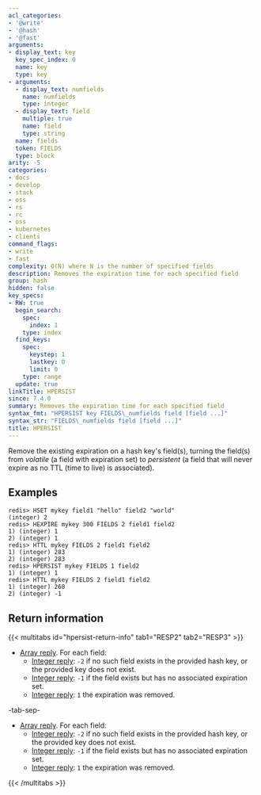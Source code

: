 ```yaml
---
acl_categories:
- '@write'
- '@hash'
- '@fast'
arguments:
- display_text: key
  key_spec_index: 0
  name: key
  type: key
- arguments:
  - display_text: numfields
    name: numfields
    type: integer
  - display_text: field
    multiple: true
    name: field
    type: string
  name: fields
  token: FIELDS
  type: block
arity: -5
categories:
- docs
- develop
- stack
- oss
- rs
- rc
- oss
- kubernetes
- clients
command_flags:
- write
- fast
complexity: O(N) where N is the number of specified fields
description: Removes the expiration time for each specified field
group: hash
hidden: false
key_specs:
- RW: true
  begin_search:
    spec:
      index: 1
    type: index
  find_keys:
    spec:
      keystep: 1
      lastkey: 0
      limit: 0
    type: range
  update: true
linkTitle: HPERSIST
since: 7.4.0
summary: Removes the expiration time for each specified field
syntax_fmt: "HPERSIST key FIELDS\_numfields field [field ...]"
syntax_str: "FIELDS\_numfields field [field ...]"
title: HPERSIST
---
```

Remove the existing expiration on a hash key's field(s), turning the field(s) from _volatile_ (a field
with expiration set) to _persistent_ (a field that will never expire as no TTL (time to live)
is associated).

## Examples

```
redis> HSET mykey field1 "hello" field2 "world"
(integer) 2
redis> HEXPIRE mykey 300 FIELDS 2 field1 field2
1) (integer) 1
2) (integer) 1
redis> HTTL mykey FIELDS 2 field1 field2
1) (integer) 283
2) (integer) 283
redis> HPERSIST mykey FIELDS 1 field2
1) (integer) 1
redis> HTTL mykey FIELDS 2 field1 field2
1) (integer) 268
2) (integer) -1
```

## Return information

{{< multitabs id="hpersist-return-info" 
    tab1="RESP2" 
    tab2="RESP3" >}}

* [Array reply](../../develop/reference/protocol-spec#arrays). For each field:
    - [Integer reply](../../develop/reference/protocol-spec#integers): `-2` if no such field exists in the provided hash key, or the provided key does not exist.
    - [Integer reply](../../develop/reference/protocol-spec#integers): `-1` if the field exists but has no associated expiration set.
    - [Integer reply](../../develop/reference/protocol-spec#integers): `1` the expiration was removed.

-tab-sep-

* [Array reply](../../develop/reference/protocol-spec#arrays). For each field:
    - [Integer reply](../../develop/reference/protocol-spec#integers): `-2` if no such field exists in the provided hash key, or the provided key does not exist.
    - [Integer reply](../../develop/reference/protocol-spec#integers): `-1` if the field exists but has no associated expiration set.
    - [Integer reply](../../develop/reference/protocol-spec#integers): `1` the expiration was removed.

{{< /multitabs >}}
